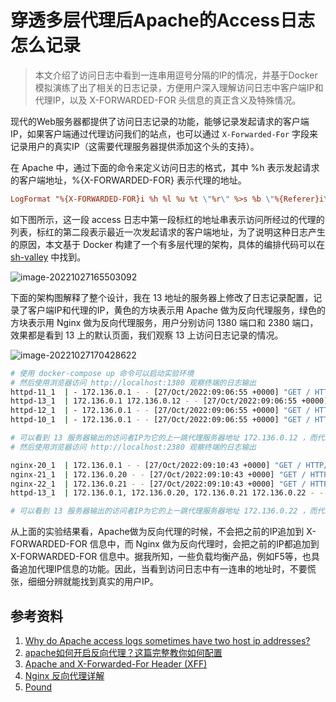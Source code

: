 # 穿透多层代理后Apache的Access日志怎么记录

> 本文介绍了访问日志中看到一连串用逗号分隔的IP的情况，并基于Docker模拟演练了出了相关的日志记录，方便用户深入理解访问日志中客户端IP和代理IP，以及 X-FORWARDED-FOR 头信息的真正含义及特殊情况。

现代的Web服务器都提供了访问日志记录的功能，能够记录发起请求的客户端IP，如果客户端通过代理访问我们的站点，也可以通过 `X-Forwarded-For` 字段来记录用户的真实IP（这需要代理服务器提供添加这个头的支持）。

在 Apache 中，通过下面的命令来定义访问日志的格式，其中 %h 表示发起请求的客户端地址，%{X-FORWARDED-FOR} 表示代理的地址。

```conf
LogFormat "%{X-FORWARDED-FOR}i %h %l %u %t \"%r\" %>s %b \"%{Referer}i\" \"%{User-Agent}i\"" combined
```

如下图所示，这一段 access 日志中第一段标红的地址串表示访问所经过的代理的列表，标红的第二段表示最近一次发起请求的客户端地址，为了说明这种日志产生的原因，本文基于 Docker 构建了一个有多层代理的架构，具体的编排代码可以在 [sh-valley](https://github.com/cocowool/sh-valley/tree/master/docker-conf/multi-layer-proxy) 中找到。

![image-20221027165503092](20221025-multi-proxy-access-log/image-20221027165503092.png)

下面的架构图解释了整个设计，我在 13 地址的服务器上修改了日志记录配置，记录了客户端IP和代理的IP，黄色的方块表示用 Apache 做为反向代理服务，绿色的方块表示用 Nginx 做为反向代理服务，用户分别访问 1380 端口和 2380 端口，效果都是看到 13 上的默认页面，我们观察 13 上访问日志记录的情况。

![image-20221027170428622](20221025-multi-proxy-access-log/image-20221027170428622.png)

```sh
# 使用 docker-compose up 命令可以启动实验环境
# 然后使用浏览器访问 http://localhost:1380 观察终端的日志输出
httpd-11_1  | - 172.136.0.1 - - [27/Oct/2022:09:06:55 +0000] "GET / HTTP/1.1" 304 -
httpd-13_1  | 172.136.0.1 172.136.0.12 - - [27/Oct/2022:09:06:55 +0000] "GET / HTTP/1.1" 304 -
httpd-12_1  | - 172.136.0.1 - - [27/Oct/2022:09:06:55 +0000] "GET / HTTP/1.1" 304 -
httpd-10_1  | - 172.136.0.1 - - [27/Oct/2022:09:06:55 +0000] "GET / HTTP/1.1" 304 -

# 可以看到 13 服务器输出的访问者IP为它的上一跳代理服务器地址 172.136.0.12 ，而代理服务器地址展示了真实的用户IP 172.136.0.1
# 然后使用浏览器访问 http://localhost:2380 观察终端的日志输出

nginx-20_1  | 172.136.0.1 - - [27/Oct/2022:09:10:43 +0000] "GET / HTTP/1.1" 200 29 "-" "Mozilla/5.0 (Macintosh; Intel Mac OS X 10_15_7) AppleWebKit/537.36 (KHTML, like Gecko) Chrome/106.0.0.0 Safari/537.36" "-"
nginx-21_1  | 172.136.0.20 - - [27/Oct/2022:09:10:43 +0000] "GET / HTTP/1.0" 200 29 "-" "Mozilla/5.0 (Macintosh; Intel Mac OS X 10_15_7) AppleWebKit/537.36 (KHTML, like Gecko) Chrome/106.0.0.0 Safari/537.36" "172.136.0.1"
nginx-22_1  | 172.136.0.21 - - [27/Oct/2022:09:10:43 +0000] "GET / HTTP/1.0" 200 29 "-" "Mozilla/5.0 (Macintosh; Intel Mac OS X 10_15_7) AppleWebKit/537.36 (KHTML, like Gecko) Chrome/106.0.0.0 Safari/537.36" "172.136.0.1, 172.136.0.20"
httpd-13_1  | 172.136.0.1, 172.136.0.20, 172.136.0.21 172.136.0.22 - - [27/Oct/2022:09:10:43 +0000] "GET / HTTP/1.0" 200 29

# 可以看到 13 服务器输出的访问者IP为它的上一跳代理服务器地址 172.136.0.22 ，而代理服务器地址展示了一连串的IP，而第一个IP就是真实的用户IP 172.136.0.1
```

从上面的实验结果看，Apache做为反向代理的时候，不会把之前的IP追加到 X-FORWARDED-FOR 信息中，而 Nginx 做为反向代理时，会把之前的IP都追加到 X-FORWARDED-FOR 信息中。据我所知，一些负载均衡产品，例如F5等，也具备追加代理IP信息的功能。因此，当看到访问日志中有一连串的地址时，不要慌张，细细分辨就能找到真实的用户IP。

## 参考资料

1. [Why do Apache access logs sometimes have two host ip addresses?](https://serverfault.com/questions/593913/why-do-apache-access-logs-sometimes-have-two-host-ip-addresses)
1. [apache如何开启反向代理？这篇完整教你如何配置](https://baijiahao.baidu.com/s?id=1732054818637750127&wfr=spider&for=pc)
1. [Apache and X-Forwarded-For Header (XFF)](https://www.loadbalancer.org/blog/apache-and-x-forwarded-for-headers/)
1. [Nginx 反向代理详解](https://blog.csdn.net/weixin_52622200/article/details/120979966)
1. [Pound](https://www.apsis.ch/pound.html)